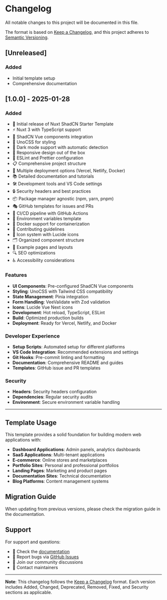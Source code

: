 # Changelog

All notable changes to this project will be documented in this file.

The format is based on [Keep a Changelog](https://keepachangelog.com/en/1.0.0/),
and this project adheres to [Semantic Versioning](https://semver.org/spec/v2.0.0.html).

## [Unreleased]

### Added
- Initial template setup
- Comprehensive documentation

## [1.0.0] - 2025-01-28

### Added
- 🎉 Initial release of Nuxt ShadCN Starter Template
- ⚡ Nuxt 3 with TypeScript support
- 🎨 ShadCN Vue components integration
- 🎯 UnoCSS for styling
- 🌙 Dark mode support with automatic detection
- 📱 Responsive design out of the box
- 🔧 ESLint and Prettier configuration
- 📋 Comprehensive project structure
- 🚀 Multiple deployment options (Vercel, Netlify, Docker)
- 📚 Detailed documentation and tutorials
- 🛠️ Development tools and VS Code settings
- 🔒 Security headers and best practices
- 📦 Package manager agnostic (npm, yarn, pnpm)
- 🎭 GitHub templates for issues and PRs
- 🔄 CI/CD pipeline with GitHub Actions
- 📝 Environment variables template
- 🐳 Docker support for containerization
- 📖 Contributing guidelines
- 🎨 Icon system with Lucide icons
- 🗂️ Organized component structure
- 🎪 Example pages and layouts
- 🔍 SEO optimizations
- ♿ Accessibility considerations

### Features
- **UI Components**: Pre-configured ShadCN Vue components
- **Styling**: UnoCSS with Tailwind CSS compatibility
- **State Management**: Pinia integration
- **Form Handling**: VeeValidate with Zod validation
- **Icons**: Lucide Vue Next icons
- **Development**: Hot reload, TypeScript, ESLint
- **Build**: Optimized production builds
- **Deployment**: Ready for Vercel, Netlify, and Docker

### Developer Experience
- **Setup Scripts**: Automated setup for different platforms
- **VS Code Integration**: Recommended extensions and settings
- **Git Hooks**: Pre-commit linting and formatting
- **Documentation**: Comprehensive README and guides
- **Templates**: GitHub issue and PR templates

### Security
- **Headers**: Security headers configuration
- **Dependencies**: Regular security audits
- **Environment**: Secure environment variable handling

---

## Template Usage

This template provides a solid foundation for building modern web applications with:

- **Dashboard Applications**: Admin panels, analytics dashboards
- **SaaS Applications**: Multi-tenant applications
- **E-commerce**: Online stores and marketplaces
- **Portfolio Sites**: Personal and professional portfolios
- **Landing Pages**: Marketing and product pages
- **Documentation Sites**: Technical documentation
- **Blog Platforms**: Content management systems

## Migration Guide

When updating from previous versions, please check the migration guide in the documentation.

## Support

For support and questions:
- 📖 Check the [documentation](README.md)
- 🐛 Report bugs via [GitHub Issues](https://github.com/yourusername/nuxt-shadcn-starter-template/issues)
- 💬 Join our community discussions
- 📧 Contact maintainers

---

**Note**: This changelog follows the [Keep a Changelog](https://keepachangelog.com/) format. Each version includes Added, Changed, Deprecated, Removed, Fixed, and Security sections as applicable.
